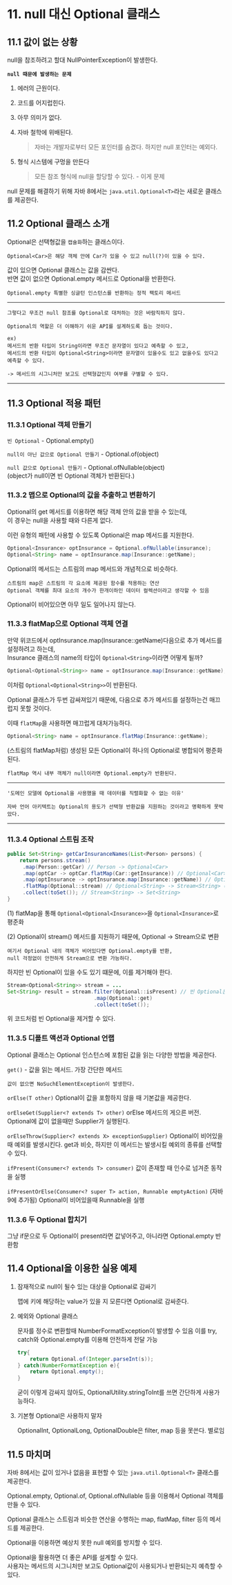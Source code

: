 # 11. null 대신 Optional 클래스

## 11.1 값이 없는 상황

null을 참조하려고 할대 NullPointerException이 발생한다.

**`null 때문에 발생하는 문제`**

1. 에러의 근원이다.

2. 코드를 어지럽힌다.

3. 아무 의미가 없다.

4. 자바 철학에 위배된다.
    > 자바는 개발자로부터 모든 포인터를 숨겼다. 하지만 null 포인터는 예외다.

5. 형식 시스템에 구멍을 만든다
    > 모든 참조 형식에 null을 할당할 수 있다. - 이게 문제

null 문제를 해결하기 위해 자바 8에서는 `java.util.Optional<T>`라는 새로운 클래스를 제공한다.

## 11.2 Optional 클래스 소개

Optional은 선택형값을 `캡슐화`하는 클래스이다.

    Optional<Car>은 해당 객체 안에 Car가 있을 수 있고 null(?)이 있을 수 있다.

값이 있으면 Optional 클래스는 값을 감싼다.<br>
반면 값이 없으면 Optional.empty 메서드로 Optional을 반환한다.

    Optional.empty 특별한 싱글턴 인스턴스를 반환하는 정적 팩토리 메서드

---

    그렇다고 무조건 null 참조를 Optional로 대처하는 것은 바람직하지 않다.

    Optional의 역할은 더 이해하기 쉬운 API를 설계하도록 돕는 것이다.

    ex) 
    메서드의 반환 타입이 String이라면 무조건 문자열이 있다고 예측할 수 있고,
    메서드의 반환 타입이 Optional<String>이라면 문자열이 있을수도 있고 없을수도 있다고 예측할 수 있다.

    -> 메서드의 시그니처만 보고도 선택형값인지 여부를 구별할 수 있다.

---

## 11.3 Optional 적용 패턴

### 11.3.1 Optional 객체 만들기

`빈 Optional` - Optional.empty()

`null이 아닌 값으로 Optional 만들기` - Optional.of(object)

`null 값으로 Optional 만들기` - Optional.ofNullable(object)<br>
(object가 null이면 빈 Optional 객체가 반환된다.)

### 11.3.2 맵으로 Optional의 값을 추출하고 변환하기

Optional의 get 메서드를 이용하면 해당 객체 안의 값을 받을 수 있는데, <br>
이 경우는 null을 사용할 때와 다른게 없다.

이런 유형의 패턴에 사용할 수 있도록 Optional은 map 메서드를 지원한다.

```java
Optional<Insurance> optInsurance = Optional.ofNullable(insurance);
Optional<String> name = optInsurance.map(Insurance::getName);
```

Optional의 메서드는 스트림의 map 메서드와 개념적으로 비슷하다.

    스트림의 map은 스트림의 각 요소에 제공된 함수를 적용하는 연산
    Optional 객체를 최대 요소의 개수가 한개이하인 데이터 컬렉션이라고 생각할 수 있음

Optional이 비어있으면 아무 일도 일어나지 않는다.

### 11.3.3 flatMap으로 Optional 객체 연결

만약 위코드에서 optInsurance.map(Insurance::getName)다음으로 추가 메서드를 설정하려고 하는데,<br>
Insurance 클래스의 name의 타입이 `Optional<String>`이라면 어떻게 될까?

```java
Optional<Optional<String>> name = optInsurance.map(Insurance::getName);
```

이처럼 `Optional<Optional<String>>`이 반환된다.

Optional 클래스가 두번 감싸져있기 때문에, 다음으로 추가 메서드를 설정하는건 매끄럽지 못할 것이다.

이때 `flatMap`을 사용하면 매끄럽게 대처가능하다.

```java
Optional<String> name = optInsurance.flatMap(Insurance::getName);
```

(스트림의 flatMap처럼) 생성된 모든 Optional이 하나의 Optional로 병합되어 평준화된다.

    flatMap 역시 내부 객체가 null이라면 Optional.empty가 반환된다.

---

    '도메인 모델에 Optional을 사용했을 때 데이터를 직렬화할 수 없는 이유'

    자바 언어 아키텍트는 Optional의 용도가 선택형 반환값을 지원하는 것이라고 명확하게 못박았다.

---

### 11.3.4 Optional 스트림 조작

```java
public Set<String> getCarInsuranceNames(List<Person> persons) {
    return persons.stream()
     .map(Person::getCar) // Person -> Optional<Car>
     .map(optCar -> optCar.flatMap(Car::getInsurance)) // Optional<Car> -> Optional<Insurance> (1)
     .map(optInsurance -> optInsurance.map(Insurance::getName)) // Optional<Insurance> -> Optional<String>
     .flatMap(Optional::stream) // Optional<String> -> Stream<String> (2)
     .collect(toSet()); // Stream<String> -> Set<String>
}
```

(1) flatMap을 통해 `Optional<Optional<Insurance>>`을 `Optional<Insurance>`로 평준화

(2) Optional이 stream() 메서드를 지원하기 때문에, Optional -> Stream으로 변환

    여기서 Optional 내의 객체가 비어있다면 Optional.empty를 반환,
    null 걱정없이 안전하게 Stream으로 변환 가능하다.

하지만 빈 Optional이 있을 수도 있기 떄문에, 이를 제거해야 한다.

```java
Stream<Optional<String>> stream = ...
Set<String> result = stream.filter(Optional::isPresent) // 빈 Optional은 여기서 멈춤
                            .map(Optional::get)
                            .collect(toSet());
```

위 코드처럼 빈 Optional을 제거할 수 있다.

### 11.3.5 디폴트 액션과 Optional 언랩

Optional 클래스는 Optional 인스턴스에 포함된 값을 읽는 다양한 방법을 제공한다.

`get()` - 값을 읽는 메서드. 가장 간단한 메서드

    값이 없으면 NoSuchElementException이 발생한다.

`orElse(T other)` Optional이 값을 포함하지 않을 때 기본값을 제공한다.

`orElseGet(Supplier<? extends T> other)` orElse 메서드의 게으른 버전. Optional에 값이 없을때만 Supplier가 실행된다.

`orElseThrow(Supplier<? extends X> exceptionSupplier)` Optional이 비어있을 때 예외를 발생시킨다. get과 비슷, 하지만 이 메서드는 발생시킬 예외의 종류를 선택할 수 있다.

`ifPresent(Consumer<? extends T> consumer)` 값이 존재할 때 인수로 넘겨준 동작을 실행

`ifPresentOrElse(Consumer<? super T> action, Runnable emptyAction)` (자바 9에 추가됨) Optional이 비어있을때 Runnable을 실행

### 11.3.6 두 Optional 합치기

그냥 if문으로 두 Optional이 present라면 값넣어주고, 아니라면 Optional.empty 반환함

## 11.4 Optional을 이용한 실용 예제

1. 잠재적으로 null이 될수 있는 대상을 Optional로 감싸기

    맵에 키에 해당하는 value가 있을 지 모른다면 Optional로 감싸준다.

2. 예외와 Optional 클래스

    문자를 정수로 변환할때 NumberFormatException이 발생할 수 있음
    이를 try, catch와 Optional.empty를 이용해 안전하게 전달 가능
    ```java
    try{
        return Optional.of(Integer.parseInt(s));
    } catch(NumberFormatException e){
        return Optional.empty();
    }
    ```

    굳이 이렇게 감싸지 않아도, OptionalUtility.stringToInt를 쓰면 간단하게 사용가능하다.

3. 기본형 Optional은 사용하지 말자

    OptionalInt, OptionalLong, OptionalDouble은 filter, map 등을 못쓴다. 별로임

## 11.5 마치며

자바 8에서는 값이 있거나 없음을 표현할 수 있는 `java.util.Optional<T>` 클래스를 제공한다.

Optional.empty, Optional.of, Optional.ofNullable 등을 이용해서 Optional 객체를 만들 수 있다.

Optional 클래스는 스트림과 비슷한 연산을 수행하는 map, flatMap, filter 등의 메서드를 제공한다.

Optional을 이용하면 예상치 못한 null 예외를 방지할 수 있다.

Optional을 활용하면 더 좋은 API를 설계할 수 있다.<br>
사용자는 메서드의 시그니처만 보고도 Optional값이 사용되거나 반환되는지 예측할 수 있다.

























